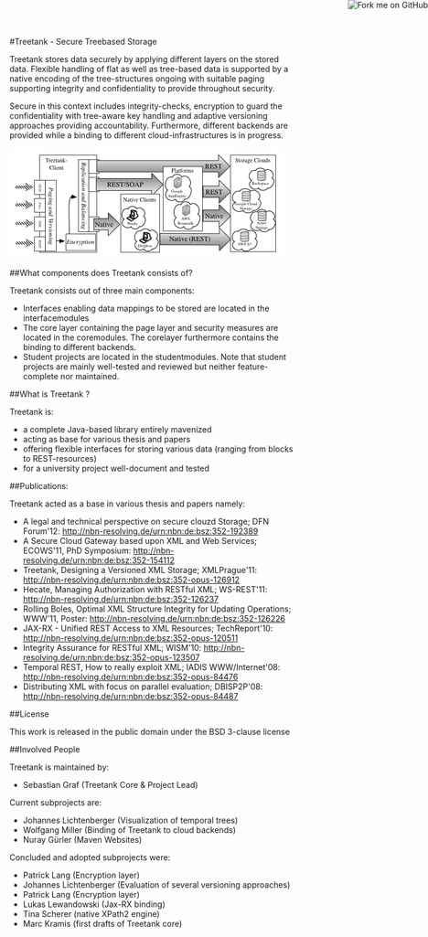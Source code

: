 <a href="https://github.com/disy/treetank"><img style="position: absolute; top: 0; right: 0; border: 0;" src="https://s3.amazonaws.com/github/ribbons/forkme_right_gray_6d6d6d.png" alt="Fork me on GitHub"/></a>

#Treetank - Secure Treebased Storage

Treetank stores data securely by applying different layers on the stored data. Flexible handling of flat as well as tree-based data is supported by a native encoding of the tree-structures ongoing with suitable paging supporting integrity and confidentiality to provide throughout security.

Secure in this context includes integrity-checks, encryption to guard the confidentiality with tree-aware key handling and adaptive versioning approaches providing accountability.
Furthermore, different backends are provided while a binding to different cloud-infrastructures is in progress.

![Architectural Overview](images/csg.png)

##What components does Treetank consists of?

Treetank consists out of three main components:

* Interfaces enabling data mappings to be stored are located in the interfacemodules
* The core layer containing the page layer and security measures are located in the coremodules. The corelayer furthermore contains the binding to different backends.
* Student projects are located in the studentmodules. Note that student projects are mainly well-tested and reviewed but neither feature-complete nor maintained.

##What is Treetank ?

Treetank is: 

* a complete Java-based library entirely mavenized
* acting as base for various thesis and papers
* offering flexible interfaces for storing various data (ranging from blocks to REST-resources)
* for a university project well-document and tested

##Publications:

Treetank acted as a base in various thesis and papers namely:

* A legal and technical perspective on secure clouzd Storage; DFN Forum'12: http://nbn-resolving.de/urn:nbn:de:bsz:352-192389
* A Secure Cloud Gateway based upon XML and Web Services; ECOWS'11, PhD Symposium: http://nbn-resolving.de/urn:nbn:de:bsz:352-154112
* Treetank, Designing a Versioned XML Storage; XMLPrague'11: http://nbn-resolving.de/urn:nbn:de:bsz:352-opus-126912
* Hecate, Managing Authorization with RESTful XML; WS-REST'11: http://nbn-resolving.de/urn:nbn:de:bsz:352-126237
* Rolling Boles, Optimal XML Structure Integrity for Updating Operations; WWW'11, Poster: http://nbn-resolving.de/urn:nbn:de:bsz:352-126226
* JAX-RX - Unified REST Access to XML Resources; TechReport'10: http://nbn-resolving.de/urn:nbn:de:bsz:352-opus-120511
* Integrity Assurance for RESTful XML; WISM'10: http://nbn-resolving.de/urn:nbn:de:bsz:352-opus-123507
* Temporal REST, How to really exploit XML; IADIS WWW/Internet'08:
http://nbn-resolving.de/urn:nbn:de:bsz:352-opus-84476
* Distributing XML with focus on parallel evaluation; DBISP2P'08: http://nbn-resolving.de/urn:nbn:de:bsz:352-opus-84487

##License

This work is released in the public domain under the BSD 3-clause license


##Involved People

Treetank is maintained by:

* Sebastian Graf (Treetank Core & Project Lead)

Current subprojects are:

* Johannes Lichtenberger (Visualization of temporal trees)
* Wolfgang Miller (Binding of Treetank to cloud backends)
* Nuray Gürler (Maven Websites)

Concluded and adopted subprojects were:

* Patrick Lang (Encryption layer)
* Johannes Lichtenberger (Evaluation of several versioning approaches)
* Patrick Lang (Encryption layer)
* Lukas Lewandowski (Jax-RX binding)
* Tina Scherer (native XPath2 engine)
* Marc Kramis (first drafts of Treetank core)